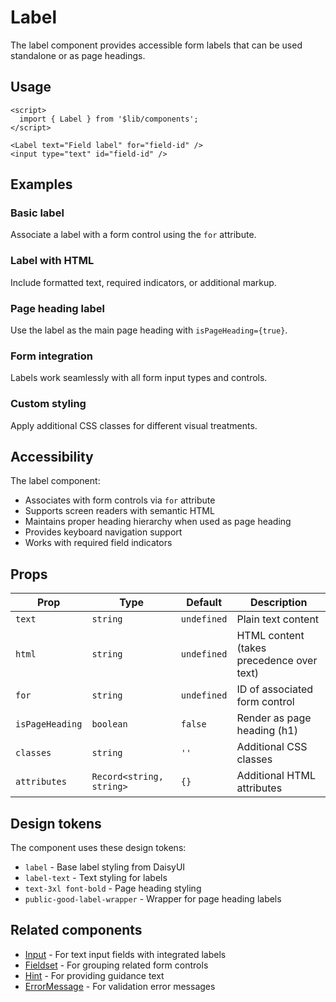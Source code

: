 # Label

The label component provides accessible form labels that can be used standalone or as page headings.

## Usage

```svelte
<script>
  import { Label } from '$lib/components';
</script>

<Label text="Field label" for="field-id" />
<input type="text" id="field-id" />
```

## Examples

### Basic label
Associate a label with a form control using the `for` attribute.

### Label with HTML
Include formatted text, required indicators, or additional markup.

### Page heading label
Use the label as the main page heading with `isPageHeading={true}`.

### Form integration
Labels work seamlessly with all form input types and controls.

### Custom styling
Apply additional CSS classes for different visual treatments.

## Accessibility

The label component:
- Associates with form controls via `for` attribute
- Supports screen readers with semantic HTML
- Maintains proper heading hierarchy when used as page heading
- Provides keyboard navigation support
- Works with required field indicators

## Props

| Prop | Type | Default | Description |
| ---- | ---- | ------- | ----------- |
| `text` | `string` | `undefined` | Plain text content |
| `html` | `string` | `undefined` | HTML content (takes precedence over text) |
| `for` | `string` | `undefined` | ID of associated form control |
| `isPageHeading` | `boolean` | `false` | Render as page heading (h1) |
| `classes` | `string` | `''` | Additional CSS classes |
| `attributes` | `Record<string, string>` | `{}` | Additional HTML attributes |

## Design tokens

The component uses these design tokens:

- `label` - Base label styling from DaisyUI
- `label-text` - Text styling for labels
- `text-3xl font-bold` - Page heading styling
- `public-good-label-wrapper` - Wrapper for page heading labels

## Related components

- [Input](../input/+docs.md) - For text input fields with integrated labels
- [Fieldset](../fieldset/+docs.md) - For grouping related form controls
- [Hint](../hint/+docs.md) - For providing guidance text
- [ErrorMessage](../error-message/+docs.md) - For validation error messages